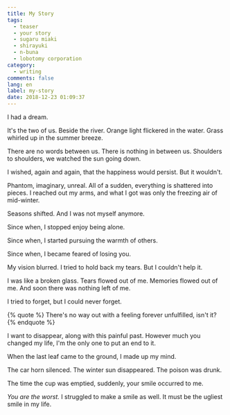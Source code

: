 ```yaml
---
title: My Story
tags:
  - teaser
  - your story
  - sugaru miaki
  - shirayuki
  - n-buna
  - lobotomy corporation
category:
  - writing
comments: false
lang: en
label: my-story
date: 2018-12-23 01:09:37
---
```



I had a dream.

It's the two of us. Beside the river. Orange light flickered in the water. Grass whirled up in the summer breeze.

There are no words between us. There is nothing in between us. Shoulders to shoulders, we watched the sun going down.

I wished, again and again, that the happiness would persist. But it wouldn't.

Phantom, imaginary, unreal. All of a sudden, everything is shattered into pieces. I reached out my arms, and what I got was only the freezing air of mid-winter.

Seasons shifted. And I was not myself anymore.

Since when, I stopped enjoy being alone.

Since when, I started pursuing the warmth of others.

Since when, I became feared of losing you.

My vision blurred. I tried to hold back my tears. But I couldn't help it.

I was like a broken glass. Tears flowed out of me. Memories flowed out of me. And soon there was nothing left of me.

I tried to forget, but I could never forget.

{% quote %}
There's no way out with a feeling forever unfulfilled, isn't it?
{% endquote %}

I want to disappear, along with this painful past. However much you changed my life, I'm the only one to put an end to it.

When the last leaf came to the ground, I made up my mind.

The car horn silenced. The winter sun disappeared. The poison was drunk.

The time the cup was emptied, suddenly, your smile occurred to me.

*You are the worst.* I struggled to make a smile as well. It must be the ugliest smile in my life.